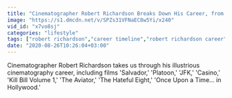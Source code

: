 ```yaml
---
title: "Cinematographer Robert Richardson Breaks Down His Career, from 'Kill Bill' to 'The Hateful Eight'"
image: "https://s1.dmcdn.net/v/SPZs31VFNaEC8w5Yi/x240"
vid_id: "x7vo8sj"
categories: "lifestyle"
tags: ["robert richardson","career timeline","robert richardson career"]
date: "2020-08-26T10:26:04+03:00"
---
```

Cinematographer Robert Richardson takes us through his illustrious cinematography career, including films 'Salvador,' 'Platoon,' 'JFK,' 'Casino,' 'Kill Bill Volume 1,' 'The Aviator,' 'The Hateful Eight,' 'Once Upon a Time... in Hollywood.'
